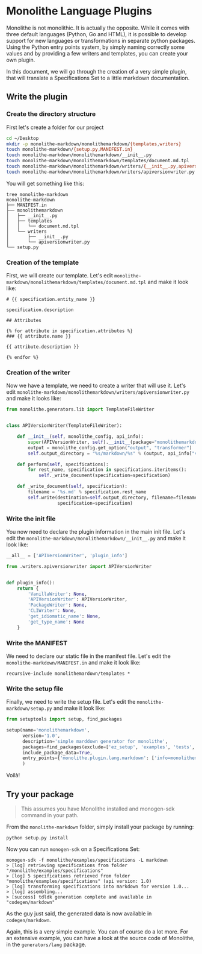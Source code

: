 # Monolithe Language Plugins

Monolithe is not monolithic. It is actually the opposite. While it comes with three default languages (Python, Go and HTML), it is possible to develop support for new languages or transformations in separate python packages. Using the Python entry points system, by simply naming correctly some values and by providing a few writers and templates, you can create your own plugin.

In this document, we will go through the creation of a very simple plugin, that will translate a Specifications Set to a little markdown documentation.

## Write the plugin

### Create the directory structure

First let's create a folder for our project

```bash
cd ~/Desktop
mkdir -p monolithe-markdown/monolithemarkdown/{templates,writers}
touch monolithe-markdown/{setup.py,MANIFEST.in}
touch monolithe-markdown/monolithemarkdown/__init__.py
touch monolithe-markdown/monolithemarkdown/templates/document.md.tpl
touch monolithe-markdown/monolithemarkdown/writers/{__init__.py,apiversionwriter.py}
touch monolithe-markdown/monolithemarkdown/writers/apiversionwriter.py
```

You will get something like this:

```
tree monolithe-markdown
monolithe-markdown
├── MANIFEST.in
├── monolithemarkdown
│   ├── __init__.py
│   ├── templates
│   │   └── document.md.tpl
│   └── writers
│       ├── __init__.py
│       └── apiversionwriter.py
└── setup.py
```

### Creation of the template

First, we will create our template. Let's edit `monolithe-markdown/monolithemarkdown/templates/document.md.tpl` and make it look like:

```jinja
# {{ specification.entity_name }}

specification.description

## Attributes

{% for attribute in specification.attributes %}
### {{ attribute.name }}

{{ attribute.description }}

{% endfor %}
```

### Creation of the writer

Now we have a template, we need to create a writer that will use it. Let's edit `monolithe-markdown/monolithemarkdown/writers/apiversionwriter.py` and make it looks like:

```python
from monolithe.generators.lib import TemplateFileWriter


class APIVersionWriter(TemplateFileWriter):

    def __init__(self, monolithe_config, api_info):
        super(APIVersionWriter, self).__init__(package="monolithemarkdown")
        output = monolithe_config.get_option("output", "transformer")
        self.output_directory = "%s/markdown/%s" % (output, api_info["version"])

    def perform(self, specifications):
        for rest_name, specification in specifications.iteritems():
            self._write_document(specification=specification)

    def _write_document(self, specification):
        filename = '%s.md' % specification.rest_name
        self.write(destination=self.output_directory, filename=filename, template_name="document.md.tpl",
                   specification=specification)
```

### Write the init file

You now need to declare the plugin information in the main init file. Let's edit the `monolithe-markdown/monolithemarkdown/__init__.py` and make it look like:

```python
__all__ = ['APIVersionWriter', 'plugin_info']

from .writers.apiversionwriter import APIVersionWriter


def plugin_info():
    return {
        'VanillaWriter': None,
        'APIVersionWriter': APIVersionWriter,
        'PackageWriter': None,
        'CLIWriter': None,
        'get_idiomatic_name': None,
        'get_type_name': None
    }
```

### Write the MANIFEST

We need to declare our static file in the manifest file. Let's edit the `monolithe-markdown/MANIFEST.in` and make it look like:

```
recursive-include monolithemardown/templates *
```

### Write the setup file

Finally, we need to write the setup file. Let's edit the `monolithe-markdown/setup.py` and make it look like:

```python
from setuptools import setup, find_packages

setup(name='monolithemarkdown',
      version='1.0',
      description='simple marddown generator for monolithe',
      packages=find_packages(exclude=['ez_setup', 'examples', 'tests', '.git', '.gitignore', 'README.md']),
      include_package_data=True,
      entry_points={'monolithe.plugin.lang.markdown': ['info=monolithemarkdown:plugin_info']},
      )
```

Voilà!

## Try your package

> This assumes you have Monolithe installed and monogen-sdk command in your path.

From the `monolithe-markdown` folder, simply install your package by running:

```
python setup.py install
```

Now you can run `monogen-sdk` on a Specifications Set:

```
monogen-sdk -f monolithe/examples/specifications -L markdown
> [log] retrieving specifications from folder "/monolithe/examples/specifications"
> [log] 5 specifications retrieved from folder "monolithe/examples/specifications" (api version: 1.0)
> [log] transforming specifications into markdown for version 1.0...
> [log] assembling...
> [success] tdldk generation complete and available in "codegen/markdown"
```

As the guy just said, the generated data is now available in `codegen/markdown`.

Again, this is a very simple example. You can of course do a lot more. For an extensive example, you can have a look at the source code of Monolithe, in the `generators/lang` package.

